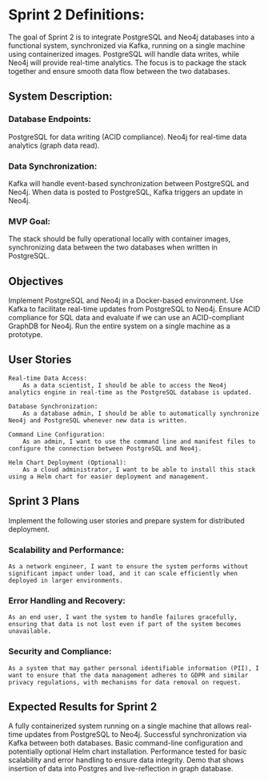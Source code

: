 # Sprint 2 Definitions:

The goal of Sprint 2 is to integrate PostgreSQL and Neo4j databases into a functional system, synchronized via Kafka, running on a single machine using containerized images. PostgreSQL will handle data writes, while Neo4j will provide real-time analytics. 
The focus is to package the stack together and ensure smooth data flow between the two databases.

## System Description:
### Database Endpoints:
PostgreSQL for data writing (ACID compliance).
Neo4j for real-time data analytics (graph data read).
### Data Synchronization:
Kafka will handle event-based synchronization between PostgreSQL and Neo4j.
When data is posted to PostgreSQL, Kafka triggers an update in Neo4j.
### MVP Goal:
The stack should be fully operational locally with container images, synchronizing data between the two databases when written in PostgreSQL.

## Objectives

Implement PostgreSQL and Neo4j in a Docker-based environment.
Use Kafka to facilitate real-time updates from PostgreSQL to Neo4j.
Ensure ACID compliance for SQL data and evaluate if we can use an ACID-compliant GraphDB for Neo4j.
Run the entire system on a single machine as a prototype.

## User Stories

    Real-time Data Access:
        As a data scientist, I should be able to access the Neo4j analytics engine in real-time as the PostgreSQL database is updated.

    Database Synchronization:
        As a database admin, I should be able to automatically synchronize Neo4j and PostgreSQL whenever new data is written.

    Command Line Configuration:
        As an admin, I want to use the command line and manifest files to configure the connection between PostgreSQL and Neo4j.

    Helm Chart Deployment (Optional):
        As a cloud administrator, I want to be able to install this stack using a Helm chart for easier deployment and management.

## Sprint 3 Plans

Implement the following user stories and prepare system for distributed deployment.

### Scalability and Performance:
    As a network engineer, I want to ensure the system performs without significant impact under load, and it can scale efficiently when deployed in larger environments.

### Error Handling and Recovery:
    As an end user, I want the system to handle failures gracefully, ensuring that data is not lost even if part of the system becomes unavailable.

### Security and Compliance:
    As a system that may gather personal identifiable information (PII), I want to ensure that the data management adheres to GDPR and similar privacy regulations, with mechanisms for data removal on request.

## Expected Results for Sprint 2

A fully containerized system running on a single machine that allows real-time updates from PostgreSQL to Neo4j.
Successful synchronization via Kafka between both databases.
Basic command-line configuration and potentially optional Helm chart installation.
Performance tested for basic scalability and error handling to ensure data integrity.
Demo that shows insertion of data into Postgres and live-reflection in graph database.
